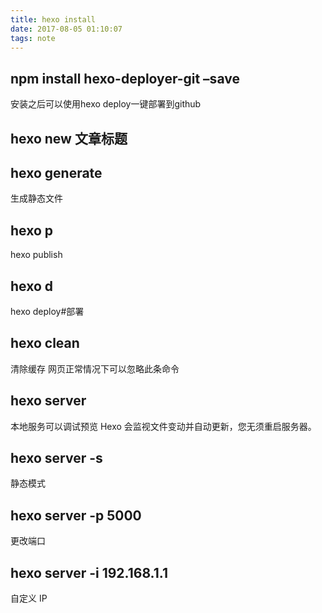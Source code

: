 ```yaml
---
title: hexo install
date: 2017-08-05 01:10:07
tags: note
---
```


## npm install hexo-deployer-git –save
安装之后可以使用hexo deploy一键部署到github

## hexo new 文章标题

## hexo generate
生成静态文件

## hexo p
hexo publish

## hexo d
hexo deploy#部署

## hexo clean
清除缓存 网页正常情况下可以忽略此条命令

## hexo server
本地服务可以调试预览
Hexo 会监视文件变动并自动更新，您无须重启服务器。

## hexo server -s
静态模式

## hexo server -p 5000
更改端口

## hexo server -i 192.168.1.1
自定义 IP
